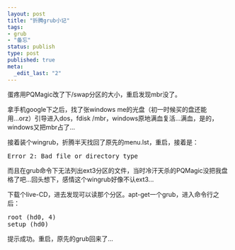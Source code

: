 ```yaml
---
layout: post
title: "折腾grub小记"
tags: 
- grub
- "备忘"
status: publish
type: post
published: true
meta: 
  _edit_last: "2"
---
```


蛋疼用PQMagic改了下/swap分区的大小，重启发现mbr没了。

拿手机google下之后，找了张windows me的光盘（初一时候买的盘还能用...orz）引导进入dos，fdisk /mbr，windows原地满血复活...满血，是的，windows又把mbr占了...

接着装个wingrub，折腾半天找回了原先的menu.lst，重启，接着是：

<pre lang="sh">
Error 2: Bad file or directory type
</pre>

而且在grub命令下无法列出ext3分区的文件，当时冷汗天杀的PQMagic没把我盘格了吧...回头想下，感情这个wingrub好像不认ext3...

下载个live-CD，进去发现可以读那个分区。apt-get一个grub，进入命令行之后：

<pre lang="sh">
root (hd0, 4)
setup (hd0)
</pre>

提示成功。重启，原先的grub回来了...
